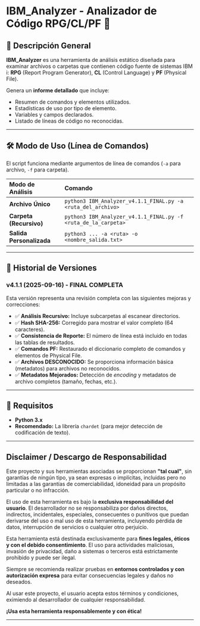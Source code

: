 # IBM_Analyzer - Analizador de Código RPG/CL/PF 🚀

## 📜 Descripción General

**IBM_Analyzer** es una herramienta de análisis estático diseñada para examinar archivos o carpetas que contienen código fuente de sistemas IBM i: **RPG** (Report Program Generator), **CL** (Control Language) y **PF** (Physical File).

Genera un **informe detallado** que incluye:

* Resumen de comandos y elementos utilizados.
* Estadísticas de uso por tipo de elemento.
* Variables y campos declarados.
* Listado de líneas de código no reconocidas.

---

## 🛠️ Modo de Uso (Línea de Comandos)

El script funciona mediante argumentos de línea de comandos (`-a` para archivo, `-f` para carpeta).

| Modo de Análisis | Comando |
| :--- | :--- |
| **Archivo Único** | `python3 IBM_Analyzer_v4.1.1_FINAL.py -a <ruta_del_archivo>` |
| **Carpeta (Recursivo)** | `python3 IBM_Analyzer_v4.1.1_FINAL.py -f <ruta_de_la_carpeta>` |
| **Salida Personalizada** | `python3 ... -a <ruta> -o <nombre_salida.txt>` |

---

## 🌟 Historial de Versiones

### v4.1.1 (2025-09-16) - FINAL COMPLETA

Esta versión representa una revisión completa con las siguientes mejoras y correcciones:

* ✅ **Análisis Recursivo:** Incluye subcarpetas al escanear directorios.
* ✅ **Hash SHA-256:** Corregido para mostrar el valor completo (64 caracteres).
* ✅ **Consistencia de Reporte:** El número de línea está incluido en todas las tablas de resultados.
* ✅ **Comandos PF:** Restaurado el diccionario completo de comandos y elementos de Physical File.
* ✅ **Archivos DESCONOCIDO:** Se proporciona información básica (metadatos) para archivos no reconocidos.
* ✅ **Metadatos Mejorados:** Detección de *encoding* y metadatos de archivo completos (tamaño, fechas, etc.).

---

## 📝 Requisitos

* **Python 3.x**
* **Recomendado:** La librería `chardet` (para mejor detección de codificación de texto).


-----

## Disclaimer / Descargo de Responsabilidad

Este proyecto y sus herramientas asociadas se proporcionan **"tal cual"**, sin garantías de ningún tipo, ya sean expresas o implícitas, incluidas pero no limitadas a las garantías de comerciabilidad, idoneidad para un propósito particular o no infracción.

El uso de esta herramienta es bajo la **exclusiva responsabilidad del usuario**. El desarrollador no se responsabiliza por daños directos, indirectos, incidentales, especiales, consecuentes o punitivos que puedan derivarse del uso o mal uso de esta herramienta, incluyendo pérdida de datos, interrupción de servicios o cualquier otro perjuicio.

Esta herramienta está destinada exclusivamente para **fines legales, éticos y con el debido consentimiento**. El uso para actividades maliciosas, invasión de privacidad, daño a sistemas o terceros está estrictamente prohibido y puede ser ilegal.

Siempre se recomienda realizar pruebas en **entornos controlados y con autorización expresa** para evitar consecuencias legales y daños no deseados.

Al usar este proyecto, el usuario acepta estos términos y condiciones, eximiendo al desarrollador de cualquier responsabilidad.

**¡Usa esta herramienta responsablemente y con ética\!**

----- 